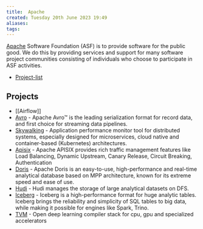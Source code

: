 ```yaml
---
title:  Apache
created: Tuesday 20th June 2023 19:49
aliases: 
tags: 
---
```

[Apache](https://apache.org/) Software Foundation (ASF) is to provide software for the public good. We do this by providing services and support for many software project communities consisting of individuals who choose to participate in ASF activities.

- [Project-list](https://apache.org/index.html#projects-list)

## Projects

- [[Airflow]]
- [Avro](https://github.com/apache/avro) - Apache Avro™ is the leading serialization format for record data, and first choice for streaming data pipelines.
- [Skywalking](https://skywalking.apache.org/) - Application performance monitor tool for distributed systems, especially designed for microservices, cloud native and container-based (Kubernetes) architectures.
- [Apisix](https://apisix.apache.org/) - Apache APISIX provides rich traffic management features like Load Balancing, Dynamic Upstream, Canary Release, Circuit Breaking, Authentication
- [Doris](https://github.com/apache/doris) - Apache Doris is an easy-to-use, high-performance and real-time analytical database based on MPP architecture, known for its extreme speed and ease of use.
- [Hudi](https://github.com/apache/hudi) - Hudi manages the storage of large analytical datasets on DFS.
- [Iceberg](https://github.com/apache/iceberg) - Iceberg is a high-performance format for huge analytic tables. Iceberg brings the reliability and simplicity of SQL tables to big data, while making it possible for engines like Spark, Trino.
- [TVM](https://github.com/apache/tvm/) - Open deep learning compiler stack for cpu, gpu and specialized accelerators
